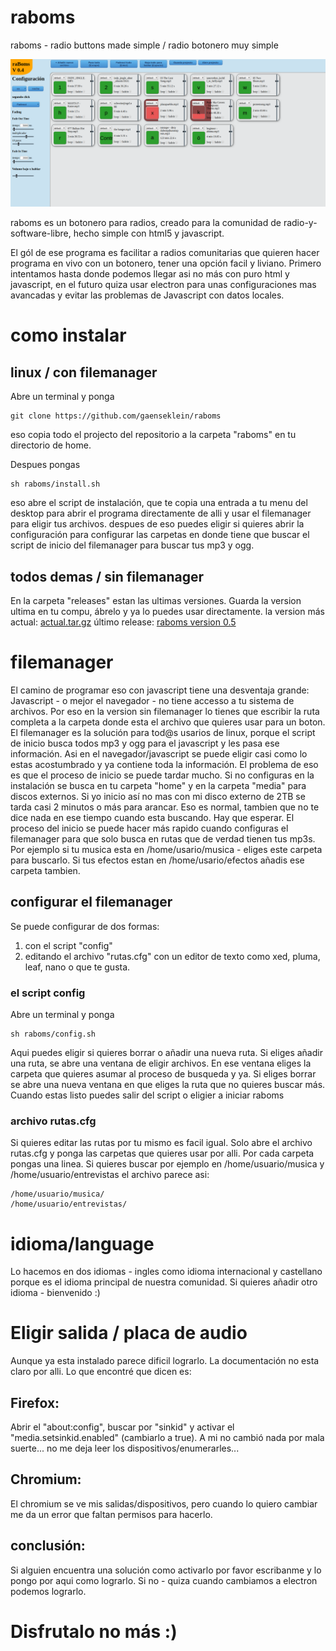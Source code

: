 # raboms
raboms - radio buttons made simple / radio botonero muy simple

![](releases/0.4/screenshot.png)

raboms es un botonero para radios, creado para la comunidad de radio-y-software-libre, hecho simple con html5 y javascript.

El gól de ese programa es facilitar a radios comunitarias que quieren hacer programa en vivo con un botonero, tener una opción facil y liviano. 
Primero intentamos hasta donde podemos llegar asi no más con puro html y javascript, en el futuro quiza usar electron para unas configuraciones mas avancadas y evitar las problemas de Javascript con datos locales.

# como instalar

## linux / con filemanager
Abre un terminal y ponga 
```
git clone https://github.com/gaenseklein/raboms
```
eso copia todo el projecto del repositorio a la carpeta "raboms" en tu directorio de home.

Despues pongas 
```
sh raboms/install.sh
```
eso abre el script de instalación, que te copia una entrada a tu menu del desktop para abrir el programa directamente de alli y usar el filemanager para eligir tus archivos. 
despues de eso puedes eligir si quieres abrir la configuración para configurar las carpetas en donde tiene que buscar el script de inicio del filemanager para buscar tus mp3 y ogg.

## todos demas / sin filemanager
En la carpeta "releases" estan las ultimas versiones. Guarda la version ultima en tu compu, ábrelo y ya lo puedes usar directamente. 
la version más actual: [actual.tar.gz](releases/actual.tar.gz)
último release: [raboms version 0.5](releases/0.5.zip)

# filemanager
El camino de programar eso con javascript tiene una desventaja grande: Javascript - o mejor el navegador - no tiene accesso a tu sistema de archivos. Por eso en la version sin filemanager lo tienes que escribir la ruta completa a la carpeta donde esta el archivo que quieres usar para un boton. 
El filemanager es la solución para tod@s usarios de linux, porque el script de inicio busca todos mp3 y ogg para el javascript y les pasa ese información. Asi en el navegador/javascript se puede eligir casi como lo estas acostumbrado y ya contiene toda la información.
El problema de eso es que el proceso de inicio se puede tardar mucho. Si no configuras en la instalación se busca en tu carpeta "home" y en la carpeta "media" para discos externos. 
Si yo inicio así no mas con mi disco externo de 2TB se tarda casi 2 minutos o más para arancar. Eso es normal, tambien que no te dice nada en ese tiempo cuando esta buscando. Hay que esperar. 
El proceso del inicio se puede hacer más rapido cuando configuras el filemanager para que solo busca en rutas que de verdad tienen tus mp3s. Por ejemplo si tu musica esta en /home/usario/musica - eliges este carpeta para buscarlo. Si tus efectos estan en /home/usario/efectos añadis ese carpeta tambien. 

## configurar el filemanager
Se puede configurar de dos formas:
1. con el script "config"
2. editando el archivo "rutas.cfg" con un editor de texto como xed, pluma, leaf, nano o que te gusta. 

### el script config
Abre un terminal y ponga 
```
sh raboms/config.sh
```
Aqui puedes eligir si quieres borrar o añadir una nueva ruta. 
Si eliges añadir una ruta, se abre una ventana de eligir archivos. En ese ventana eliges la carpeta que quieres asumar al proceso de busqueda y ya. 
Si eliges borrar se abre una nueva ventana en que eliges la ruta que no quieres buscar más.
Cuando estas listo puedes salir del script o eligier a iniciar raboms

### archivo rutas.cfg
Si quieres editar las rutas por tu mismo es facil igual. Solo abre el archivo rutas.cfg y ponga las carpetas que quieres usar por alli. Por cada carpeta pongas una linea. Si quieres buscar por ejemplo en /home/usuario/musica y /home/usuario/entrevistas el archivo parece asi:
```
/home/usuario/musica/
/home/usuario/entrevistas/ 
```

# idioma/language

Lo hacemos en dos idiomas - ingles como idioma internacional y castellano porque es el idioma principal de nuestra comunidad. Si quieres añadir otro idioma - bienvenido :)

# Eligir salida / placa de audio

Aunque ya esta instalado parece dificil lograrlo. La documentación no esta claro por alli. 
Lo que encontré que dicen es: 

## Firefox:

Abrir el "about:config", buscar por "sinkid" y activar el "media.setsinkid.enabled" (cambiarlo a true). 
A mi no cambió nada por mala suerte... no me deja leer los dispositivos/enumerarles...

## Chromium:

El chromium se ve mis salidas/dispositivos, pero cuando lo quiero cambiar me da un error que faltan permisos para hacerlo. 

## conclusión:

Si alguien encuentra una solución como activarlo por favor escribanme y lo pongo por aqui como lograrlo.
Si no - quiza cuando cambiamos a electron podemos lograrlo. 

# Disfrutalo no más :)


